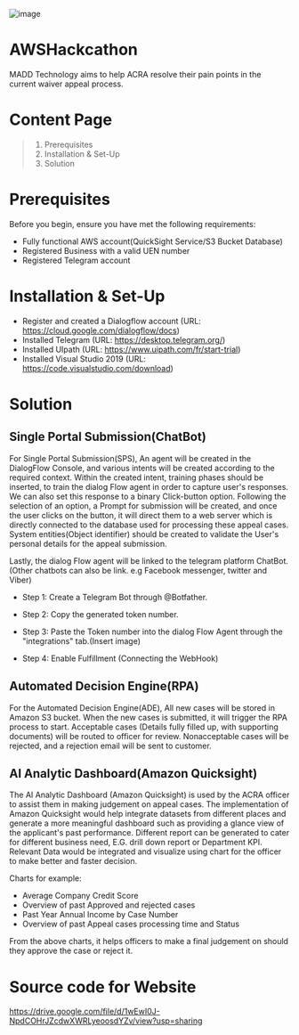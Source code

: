 ![image](https://user-images.githubusercontent.com/68961012/88884705-c06d2980-d269-11ea-9623-250678ee2120.png)

# AWSHackcathon 
MADD Technology aims to help ACRA resolve their pain points in the current waiver appeal process. 

# Content Page 
> 1. Prerequisites
> 2. Installation & Set-Up
> 3. Solution

# Prerequisites

Before you begin, ensure you have met the following requirements:

- Fully functional AWS account(QuickSight Service/S3 Bucket Database)
- Registered Business with a valid UEN number 
- Registered Telegram account

# Installation & Set-Up

- Register and created a Dialogflow account (URL: https://cloud.google.com/dialogflow/docs)
- Installed Telegram (URL: https://desktop.telegram.org/)
- Installed UIpath (URL: https://www.uipath.com/fr/start-trial)
- Installed Visual Studio 2019 (URL: https://code.visualstudio.com/download)

# Solution

## Single Portal Submission(ChatBot)

For Single Portal Submission(SPS), An agent will be created in the DialogFlow Console, and various intents will be created according to the required context. Within the created intent, training phases should be inserted, to train the dialog Flow agent in order to capture user's responses. We can also set this response to a binary Click-button option. Following the selection of an option, a Prompt for submission will be created, and once the user clicks on the button, it will direct them to a web server which is directly connected to the database used for processing these appeal cases. System entities(Object identifier) should be created to validate the User's personal details for the appeal submission.

Lastly, the dialog Flow agent will be linked to the telegram platform ChatBot. (Other chatbots can also be link. e.g Facebook messenger, twitter and Viber)

- Step 1: Create a Telegram Bot through @Botfather. 

- Step 2: Copy the generated token number.

- Step 3: Paste the Token number into the dialog Flow Agent through the "integrations" tab.(Insert image)

- Step 4: Enable Fulfillment (Connecting the WebHook)


## Automated Decision Engine(RPA)

For the Automated Decision Engine(ADE), All new cases will be stored in Amazon S3 bucket. When the new cases is submitted, it will trigger the RPA process to start. Acceptable cases (Details fully filled up, with supporting documents) will be routed to officer for review. Nonacceptable cases will be rejected, and a rejection email will be sent to customer. 

## AI Analytic Dashboard(Amazon Quicksight) 

The AI Analytic Dashboard (Amazon Quicksight) is used by the ACRA officer to assist them in making judgement on appeal cases. The implementation of Amazon Quicksight would help integrate datasets from different places and generate a more meaningful dashboard such as providing a glance view of the applicant's past performance. Different report can be generated to cater for different business need, E.G. drill down report or Department KPI. Relevant Data would be integrated and visualize using chart for the officer to make better and faster decision. 

Charts for example: 

- Average Company Credit Score
- Overview of past Approved and rejected cases
- Past Year Annual Income  by Case Number
- Overview of past Appeal cases processing time and Status 

From the above charts, it helps officers to make a final judgement on should they approve the case or reject it.

# Source code for Website 

https://drive.google.com/file/d/1wEwI0J-NpdCOHrJZcdwXWRLyeoosdYZv/view?usp=sharing
